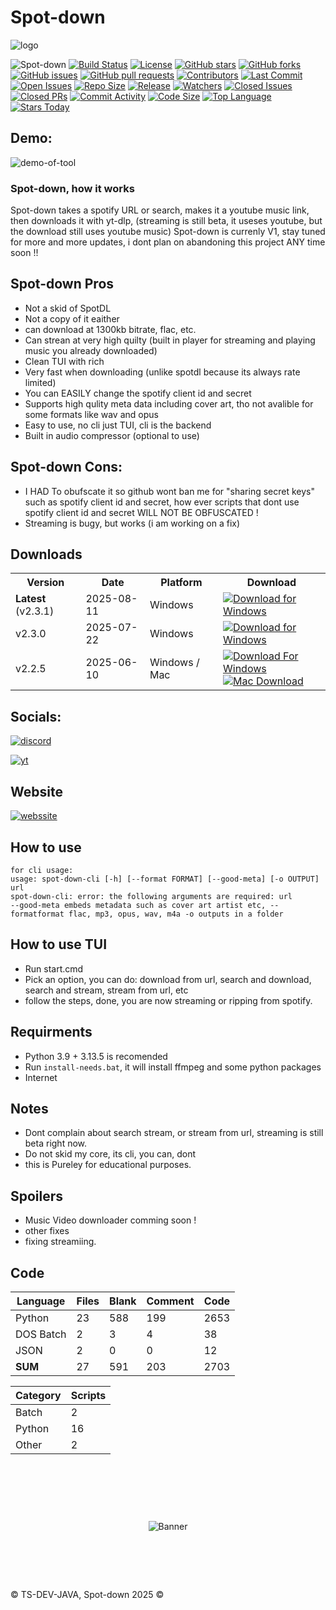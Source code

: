 # Spot-down

![logo](https://files.catbox.moe/xl3d4c.png) 

![Spot-down](https://img.shields.io/badge/Spot-down-Green?style=plastic)
[![Build Status](https://img.shields.io/github/actions/workflow/status/ts-dev-java/Spot-down/main.yml?branch=main&style=plastic&color=brightgreen&logo=github&logoColor=white)](https://github.com/ts-dev-java/Spot-down/actions)
[![License](https://img.shields.io/github/license/ts-dev-java/Spot-down?style=plastic&color=blue&logo=github&logoColor=white)](https://github.com/ts-dev-java/Spot-down/blob/main/LICENSE)
[![GitHub stars](https://img.shields.io/github/stars/ts-dev-java/Spot-down?style=plastic&color=yellow&logo=github&logoColor=black)](https://github.com/ts-dev-java/Spot-down/stargazers)
[![GitHub forks](https://img.shields.io/github/forks/ts-dev-java/Spot-down?style=plastic&color=orange&logo=github&logoColor=white)](https://github.com/ts-dev-java/Spot-down/network/members)
[![GitHub issues](https://img.shields.io/github/issues/ts-dev-java/Spot-down?style=plastic&color=red&logo=github&logoColor=white)](https://github.com/ts-dev-java/Spot-down/issues)
[![GitHub pull requests](https://img.shields.io/github/issues-pr/ts-dev-java/Spot-down?style=plastic&color=success&logo=github&logoColor=white)](https://github.com/ts-dev-java/Spot-down/pulls)
[![Contributors](https://img.shields.io/github/contributors/ts-dev-java/Spot-down?style=plastic&color=informational&logo=github&logoColor=white)](https://github.com/ts-dev-java/Spot-down/graphs/contributors)
[![Last Commit](https://img.shields.io/github/last-commit/ts-dev-java/Spot-down?style=plastic&color=lightgrey&logo=github&logoColor=black)](https://github.com/ts-dev-java/Spot-down/commits)
[![Open Issues](https://img.shields.io/github/issues-raw/ts-dev-java/Spot-down?style=plastic&color=9cf&logo=github&logoColor=black)](https://github.com/ts-dev-java/Spot-down/issues)
[![Repo Size](https://img.shields.io/github/repo-size/ts-dev-java/Spot-down?style=plastic&color=blueviolet&logo=github&logoColor=white)](https://github.com/ts-dev-java/Spot-down)
[![Release](https://img.shields.io/github/v/release/ts-dev-java/Spot-down?style=plastic&color=blue&logo=github&logoColor=white)](https://github.com/ts-dev-java/Spot-down/releases)
[![Watchers](https://img.shields.io/github/watchers/ts-dev-java/Spot-down?style=plastic&color=yellowgreen&logo=github&logoColor=white)](https://github.com/ts-dev-java/Spot-down/watchers)
[![Closed Issues](https://img.shields.io/github/issues-closed/ts-dev-java/Spot-down?style=plastic&color=green&logo=github&logoColor=white)](https://github.com/ts-dev-java/Spot-down/issues?q=is%3Aissue+is%3Aclosed)
[![Closed PRs](https://img.shields.io/github/issues-pr-closed/ts-dev-java/Spot-down?style=plastic&color=success&logo=github&logoColor=white)](https://github.com/ts-dev-java/Spot-down/pulls?q=is%3Apr+is%3Aclosed)
[![Commit Activity](https://img.shields.io/github/commit-activity/m/ts-dev-java/Spot-down?style=plastic&color=orange&logo=github&logoColor=white)](https://github.com/ts-dev-java/Spot-down/commits)
[![Code Size](https://img.shields.io/github/languages/code-size/ts-dev-java/Spot-down?style=plastic&color=blueviolet&logo=github&logoColor=white)](https://github.com/ts-dev-java/Spot-down)
[![Top Language](https://img.shields.io/github/languages/top/ts-dev-java/Spot-down?style=plastic&color=informational&logo=github&logoColor=white)](https://github.com/ts-dev-java/Spot-down)
[![Stars Today](https://img.shields.io/github/stars/ts-dev-java/Spot-down?style=plastic&color=brightgreen&logo=github&logoColor=white&label=stars%20today)](https://github.com/ts-dev-java/Spot-down/stargazers)

## Demo:
![demo-of-tool](https://files.catbox.moe/ogcgso.gif)

### Spot-down, how it works
Spot-down takes a spotify URL or search, makes it a youtube music link, then downloads it with yt-dlp, (streaming is still beta, it useses youtube, but the download still uses youtube music)
Spot-down is currenly V1, stay tuned for more and more updates, i dont plan on abandoning this project ANY time soon !!

## Spot-down Pros
- Not a skid of SpotDL
- Not a copy of it eaither
- can download at 1300kb bitrate, flac, etc.
- Can strean at very high quilty (built in player for streaming and playing music you already downloaded)
- Clean TUI with rich
- Very fast when downloading (unlike spotdl because its always rate limited)
- You can EASILY change the spotify client id and secret
- Supports high qulity meta data including cover art, tho not avalible for some formats like wav and opus
- Easy to use, no cli just TUI, cli is the backend
- Built in audio compressor (optional to use)

## Spot-down Cons:
- I HAD To obufscate it so github wont ban me for "sharing secret keys" such as spotify client id and secret, how ever scripts that dont use spotify client id and  secret WILL NOT BE OBFUSCATED !
- Streaming is bugy, but works  (i am working on a fix)

## Downloads
<table>
  <tr>
    <th>Version</th>
    <th>Date</th>
    <th>Platform</th>
    <th>Download</th>
  </tr>

  <tr>
    <td><strong>Latest</strong> (v2.3.1)</td>
    <td>2025-08-11</td>
    <td>Windows</td>
    <td>
      <a href="https://github.com/YourRepo/releases/latest/download/YourApp.exe">
        <img src="https://img.shields.io/badge/Download-Windows-blue?style=plastic" alt="Download for Windows">
      </a>
    </td>
  </tr>

  <tr>
    <td>v2.3.0</td>
    <td>2025-07-22</td>
    <td>Windows</td>
    <td>
      <a href="https://github.com/YourRepo/releases/download/v2.3.0/YourApp.exe">
        <img src="https://img.shields.io/badge/Download-Windows-blue?style=plastic" alt="Download for Windows">
      </a>
    </td>
  </tr>

  <tr>
    <td>v2.2.5</td>
    <td>2025-06-10</td>
    <td>Windows / Mac</td>
    <td>
      <a href="https://github.com/YourRepo/releases/download/v2.2.5/YourApp-Windows.exe">
        <img src="https://img.shields.io/badge/Download_For-Windows-1000FF?style=plastic" alt="Download For Windows">
      </a>
      <br>
      <a href="https://github.com/YourRepo/releases/download/v2.2.5/YourApp-Mac.dmg">
        <img src="https://img.shields.io/badge/Download-Mac-lightgrey?style=plastic" alt="Mac Download">
      </a>
    </td>
  </tr>
</table>

##  Socials:

[![discord](https://img.shields.io/badge/join-discord-5865F2?style=plastic&logo=discord&logoColor=white)](https://discord.gg/gRWYD8f8Fh)

[![yt](https://img.shields.io/badge/Youtube-Channel-ED1A1A?style=plastic&logo=youtube&logoColor=white)](https://www.youtube.com/@TS-DEV-PYTHON)

## Website
[![webssite](https://img.shields.io/badge/Website%20Here-3D8FFF?style=plastic)](https://ts-dev-java.github.io/Spot-down/website/)

## How to use
```text
for cli usage:
usage: spot-down-cli [-h] [--format FORMAT] [--good-meta] [-o OUTPUT] url
spot-down-cli: error: the following arguments are required: url
--good-meta embeds metadata such as cover art artist etc, --formatformat flac, mp3, opus, wav, m4a -o outputs in a folder
```
## How to use TUI
- Run start.cmd 
- Pick an option, you can do: download from url, search and download, search and stream, stream from url, etc
- follow the steps, done, you are now streaming or ripping from spotify.

## Requirments 
- Python 3.9 + 3.13.5 is recomended
- Run `install-needs.bat`, it will install ffmpeg and some python packages
- Internet

## Notes
- Dont complain about search stream, or stream from url, streaming is still beta right now.
- Do not skid my core, its cli, you can, dont
- this is Pureley for educational purposes.
## Spoilers
- Music Video downloader comming soon !
- other fixes
- fixing streamiing.
## Code
<!-- Code Statistics Table -->
<table>
  <thead>
    <tr>
      <th>Language</th>
      <th>Files</th>
      <th>Blank</th>
      <th>Comment</th>
      <th>Code</th>
    </tr>
  </thead>
  <tbody>
    <tr>
      <td>Python</td>
      <td>23</td>
      <td>588</td>
      <td>199</td>
      <td>2653</td>
    </tr>
    <tr>
      <td>DOS Batch</td>
      <td>2</td>
      <td>3</td>
      <td>4</td>
      <td>38</td>
    </tr>
    <tr>
      <td>JSON</td>
      <td>2</td>
      <td>0</td>
      <td>0</td>
      <td>12</td>
    </tr>
    <tr>
      <td><strong>SUM</strong></td>
      <td>27</td>
      <td>591</td>
      <td>203</td>
      <td>2703</td>
    </tr>
  </tbody>
</table>

<!-- Script Counts Table -->
<table>
  <thead>
    <tr>
      <th>Category</th>
      <th>Scripts</th>
    </tr>
  </thead>
  <tbody>
    <tr>
      <td>Batch</td>
      <td>2</td>
    </tr>
    <tr>
      <td>Python</td>
      <td>16</td>
    </tr>
    <tr>
      <td>Other</td>
      <td>2</td>
    </tr>
  </tbody>
</table>
<div style="display: flex; justify-content: center; align-items: center; height: 200px;">
  <img src="https://files.catbox.moe/nztte4.png" alt="Banner" style="max-width: 100%; height: auto;">
</div>
© TS-DEV-JAVA, Spot-down 2025 ©
